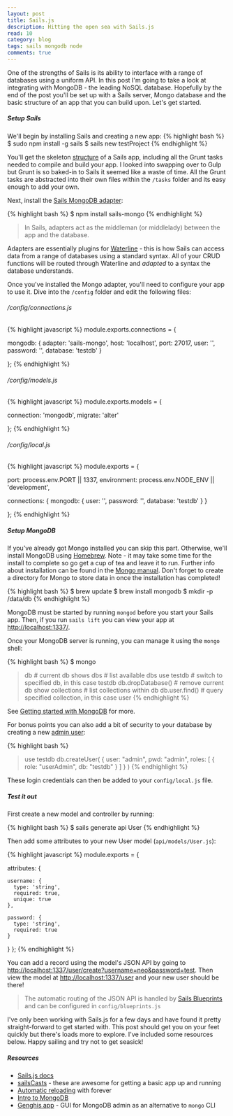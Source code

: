 ```yaml
---
layout: post
title: Sails.js
description: Hitting the open sea with Sails.js
read: 10
category: blog
tags: sails mongodb node
comments: true
---
```


One of the strengths of Sails is its ability to interface with a range of databases using a uniform API. In this post I'm going to take a look at integrating with MongoDB - the leading NoSQL database. Hopefully by the end of the post you'll be set up with a Sails server, Mongo database and the basic structure of an app that you can build upon. Let's get started.

##### Setup Sails

We'll begin by installing Sails and creating a new app:
{% highlight bash %}
$ sudo npm install -g sails
$ sails new testProject
{% endhighlight %}

You'll get the skeleton [structure](https://github.com/balderdashy/sails-docs/tree/master/anatomy/myApp) of a Sails app, including all the Grunt tasks needed to compile and build your app. I looked into swapping over to Gulp but Grunt is so baked-in to Sails it seemed like a waste of time. All the Grunt tasks are abstracted into their own files within the `/tasks` folder and its easy enough to add your own.

Next, install the [Sails MongoDB adapter](https://github.com/balderdashy/sails-mongo):

{% highlight bash %}
$ npm install sails-mongo
{% endhighlight %}

> In Sails, adapters act as the middleman (or middlelady) between the app and the database.

Adapters are essentially plugins for [Waterline](https://github.com/balderdashy/waterline) - this is how Sails can access data from a range of databases using a standard syntax. All of your CRUD functions will be routed through Waterline and *adapted* to a syntax the database understands.

Once you've installed the Mongo adapter, you'll need to configure your app to use it. Dive into the `/config` folder and edit the following files:

###### /config/connections.js

{% highlight javascript %}
module.exports.connections = {

  mongodb: {
    adapter: 'sails-mongo',
    host: 'localhost',
    port: 27017,
    user: '',
    password: '',
    database: 'testdb'
  }

};
{% endhighlight %}

###### /config/models.js

{% highlight javascript %}
module.exports.models = {

  connection: 'mongodb',
  migrate: 'alter'

};
{% endhighlight %}

###### /config/local.js

{% highlight javascript %}
module.exports = {

   port: process.env.PORT || 1337,
   environment: process.env.NODE_ENV || 'development',

   connections: {
      mongodb: {
        user: '',
        password: '',
        database: 'testdb'
      }
  }

};
{% endhighlight %}

##### Setup MongoDB

If you've already got Mongo installed you can skip this part. Otherwise, we'll install MongoDB using [Homebrew](http://brew.sh/). Note - it may take some time for the install to complete so go get a cup of tea and leave it to run. Further info about installation can be found in the [Mongo manual](http://docs.mongodb.org/manual/tutorial/install-mongodb-on-os-x/#install-mongodb). Don't forget to create a directory for Mongo to store data in once the installation has completed!

{% highlight bash %}
$ brew update
$ brew install mongodb
$ mkdir -p /data/db
{% endhighlight %}

MongoDB must be started by running `mongod` before you start your Sails app. Then, if you run `sails lift` you can view your app at [http://localhost:1337/](http://localhost:1337/).

Once your MongoDB server is running, you can manage it using the `mongo` shell:

{% highlight bash %}
$ mongo
> db # current db
> shows dbs # list available dbs
> use testdb # switch to specified db, in this case testdb
> db.dropDatabase() # remove current db
> show collections # list collections within db
> db.user.find() # query specified collection, in this case user
{% endhighlight %}

See [Getting started with MongoDB](http://docs.mongodb.org/manual/tutorial/getting-started/) for more.

For bonus points you can also add a bit of security to your database by creating a new [admin user](http://docs.mongodb.org/manual/tutorial/add-user-administrator/):

{% highlight bash %}
> use testdb
> db.createUser(
  {
    user: "admin",
    pwd: "admin",
    roles:
    [
      {
        role: "userAdmin",
        db: "testdb"
      }
    ]
  }
)
{% endhighlight %}

These login credentials can then be added to your `config/local.js` file.

##### Test it out

First create a new model and controller by running:

{% highlight bash %}
$ sails generate api User
{% endhighlight %}

Then add some attributes to your new User model (`api/models/User.js`):

{% highlight javascript %}
module.exports = {

  attributes: {

    username: {
      type: 'string',
      required: true,
      unique: true
    },

    password: {
      type: 'string',
      required: true
    }
  }
};
{% endhighlight %}

You can add a record using the model's JSON API by going to [http://localhost:1337/user/create?username=neo&password=test](http://localhost:1337/user/create?username=neo&password=test). Then view the model at [http://localhost:1337/user](http://localhost:1337/user) and your new user should be there!

> The automatic routing of the JSON API is handled by [Sails Blueprints](http://sailsjs.org/#/documentation/reference/blueprint-api?q=blueprint-routes) and can be configured in `config/blueprints.js`

I've only been working with Sails.js for a few days and have found it pretty straight-forward to get started with. This post should get you on your feet quickly but there's loads more to explore. I've included some resources below. Happy sailing and try not to get seasick!

##### Resources

- [Sails.js docs](http://sailsjs.org/#/documentation)
- [sailsCasts](http://irlnathan.github.io/sailscasts) - these are awesome for getting a basic app up and running
- [Automatic reloading](https://coderwall.com/p/njcr7w) with forever
- [Intro to MongoDB](http://www.mongodb.com/presentations/building-web-applications-mongodb-introduction)
- [Genghis app](http://genghisapp.com/) - GUI for MongoDB admin as an alternative to `mongo` CLI

